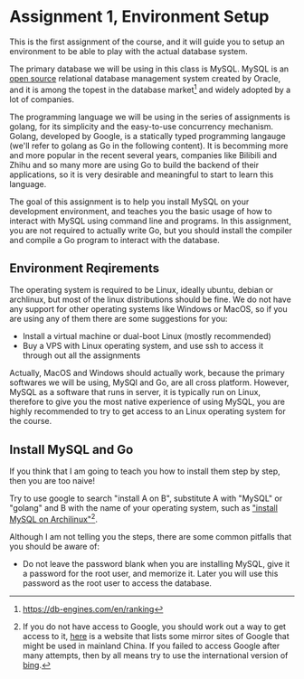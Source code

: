 # Assignment 1, Environment Setup

This is the first assignment of the course, and it will guide you to setup an environment to be able to play with the actual database system.

The primary database we will be using in this class is MySQL. MySQL is an [open source](https://github.com/mysql/mysql-server) relational database management system created by Oracle, and it is among the topest in the database market[^1] and widely adopted by a lot of companies.

The programming language we will be using in the series of assignments is golang, for its simplicity and the easy-to-use concurrency mechanism. Golang, developed by Google, is a statically typed programming langauge (we'll refer to golang as Go in the following content). It is becomming more and more popular in the recent several years, companies like Bilibili and Zhihu and so many more are using Go to build the backend of their applications, so it is very desirable and meaningful to start to learn this language.

The goal of this assignment is to help you install MySQL on your development environment, and teaches you the basic usage of how to interact with MySQL using command line and programs. In this assignment, you are not required to actually write Go, but you should install the compiler and compile a Go program to interact with the database.

## Environment Reqirements

The operating system is required to be Linux, ideally ubuntu, debian or archlinux, but most of the linux distributions should be fine. We do not have any support for other operating systems like Windows or MacOS, so if you are using any of them there are some suggestions for you:

* Install a virtual machine or dual-boot Linux (mostly recommended)
* Buy a VPS with Linux operating system, and use ssh to access it through out all the assignments

Actually, MacOS and Windows should actually work, because the primary softwares we will be using, MySQl and Go, are all cross platform. However, MySQL as a software that runs in server, it is typically run on Linux, therefore to give you the most native experience of using MySQL, you are highly recommended to try to get access to an Linux operating system for the course.

## Install MySQL and Go

If you think that I am going to teach you how to install them step by step, then you are too naive!

Try to use google to search "install A on B", substitute A with "MySQL" or "golang" and B with the name of your operating system, such as ["install MySQL on Archilinux"](https://lmgtfy.com/?q=install+MySQL+on+Archilinux)[^2].

Although I am not telling you the steps, there are some common pitfalls that you should be aware of:

* Do not leave the password blank when you are installing MySQL, give it a password for the root user, and memorize it. Later you will use this password as the root user to access the database.

[^1]: https://db-engines.com/en/ranking
[^2]: If you do not have access to Google, you should work out a way to get access to it, [here](https://www.uedbox.com/post/54776/) is a website that lists some mirror sites of Google that might be used in mainland China. If you failed to access Google after many attempts, then by all means try to use the international version of [bing](https://bing.com).
